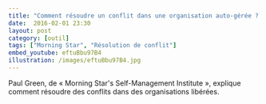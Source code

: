 ```yaml
---
title: "Comment résoudre un conflit dans une organisation auto-gérée ? (anglais)"
date:  2016-02-01 23:30
layout: post
category: [outil]
tags: ["Morning Star", "Résolution de conflit"]
embed_youtube: eftuBbu97B4
illustration: /images/eftuBbu97B4.jpg
---
```


Paul Green, de « Morning Star's Self-Management Institute », explique comment résoudre des conflits dans des organisations libérées.
